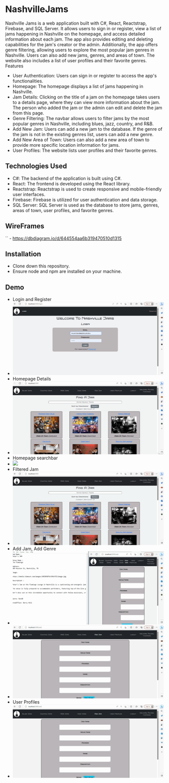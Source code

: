 # NashvilleJams

Nashville Jams is a web application built with C#, React, Reactstrap, Firebase, and SQL Server. It allows users to sign in or register, view a list of jams happening in Nashville on the homepage, and access detailed information about each jam. The app also provides editing and deleting capabilities for the jam's creator or the admin. Additionally, the app offers genre filtering, allowing users to explore the most popular jam genres in Nashville. Users can also add new jams, genres, and areas of town. The website also includes a list of user profiles and their favorite genres.
Features

   - User Authentication: Users can sign in or register to access the app's functionalities.
   - Homepage: The homepage displays a list of jams happening in Nashville.
   - Jam Details: Clicking on the title of a jam on the homepage takes users to a details page, where they can view more information about the jam. The person who added the jam or the admin can          edit and delete the jam from this page.
   - Genre Filtering: The navbar allows users to filter jams by the most popular genres in Nashville, including blues, jazz, country, and R&B.
   - Add New Jam: Users can add a new jam to the database. If the genre of the jam is not in the existing genres list, users can add a new genre.
   - Add New Area of Town: Users can also add a new area of town to provide more specific location information for jams.
   - User Profiles: The website lists user profiles and their favorite genres.

## Technologies Used

   - C#: The backend of the application is built using C#.
   - React: The frontend is developed using the React library.
   - Reactstrap: Reactstrap is used to create responsive and mobile-friendly user interfaces.
   - Firebase: Firebase is utilized for user authentication and data storage.
   - SQL Server: SQL Server is used as the database to store jams, genres, areas of town, user profiles, and favorite genres.

## WireFrames

`` - https://dbdiagram.io/d/644554aa6b319470510d1315

## Installation

   - Clone down this repository.
   - Ensure node and npm are installed on your machine.
 
 ## Demo
 
- Login and Register 
- ![](loginandregister.gif)
- Homepage Details
- ![](details.gif)
- Homepage searchbar
- ![](searchbar.gif)
- Filtered Jam
- ![](filteredJam.gif)
- Add Jam, Add Genre
- ![](newjam.gif)
- ![](addgenretwo.gif)
- User Profiles 
- ![](profilesandlogout.gif)
